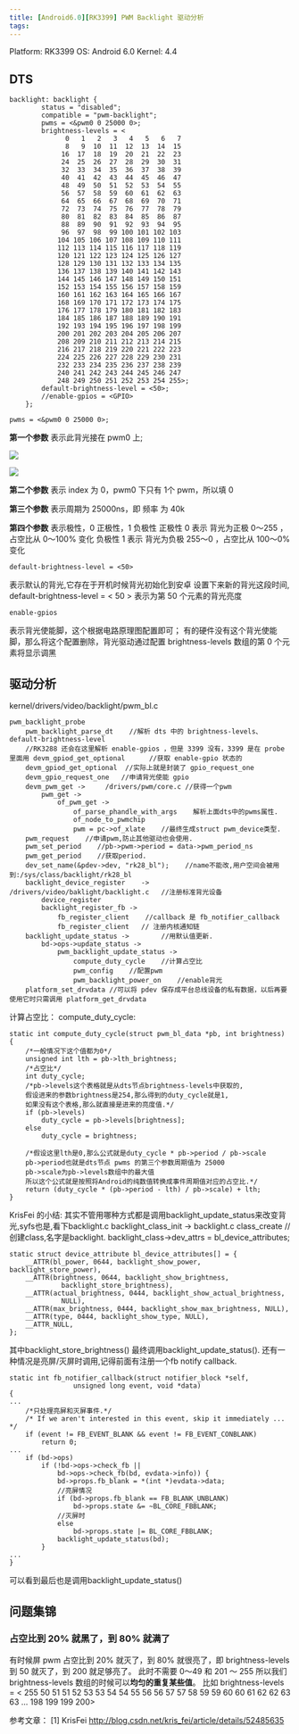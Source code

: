 ```yaml
---
title: [Android6.0][RK3399] PWM Backlight 驱动分析
tags: 
---
```

Platform: RK3399 
OS: Android 6.0 
Kernel: 4.4

## DTS
```dts
backlight: backlight {
		status = "disabled";
		compatible = "pwm-backlight";
		pwms = <&pwm0 0 25000 0>;
		brightness-levels = <
			  0   1   2   3   4   5   6   7
			  8   9  10  11  12  13  14  15
			 16  17  18  19  20  21  22  23
			 24  25  26  27  28  29  30  31
			 32  33  34  35  36  37  38  39
			 40  41  42  43  44  45  46  47
			 48  49  50  51  52  53  54  55
			 56  57  58  59  60  61  62  63
			 64  65  66  67  68  69  70  71
			 72  73  74  75  76  77  78  79
			 80  81  82  83  84  85  86  87
			 88  89  90  91  92  93  94  95
			 96  97  98  99 100 101 102 103
			104 105 106 107 108 109 110 111
			112 113 114 115 116 117 118 119
			120 121 122 123 124 125 126 127
			128 129 130 131 132 133 134 135
			136 137 138 139 140 141 142 143
			144 145 146 147 148 149 150 151
			152 153 154 155 156 157 158 159
			160 161 162 163 164 165 166 167
			168 169 170 171 172 173 174 175
			176 177 178 179 180 181 182 183
			184 185 186 187 188 189 190 191
			192 193 194 195 196 197 198 199
			200 201 202 203 204 205 206 207
			208 209 210 211 212 213 214 215
			216 217 218 219 220 221 222 223
			224 225 226 227 228 229 230 231
			232 233 234 235 236 237 238 239
			240 241 242 243 244 245 246 247
			248 249 250 251 252 253 254 255>;
		default-brightness-level = <50>;
		//enable-gpios = <GPIO>
	};
```
```
pwms = <&pwm0 0 25000 0>;
```
**第一个参数** 表示此背光接在 pwm0 上;

![](http://ww3.sinaimg.cn/large/ba061518gw1f9u1my0q8dj20hz00o74j.jpg)

![](http://ww1.sinaimg.cn/large/ba061518gw1f9u1nioy43j20m70bgwha.jpg)

**第二个参数** 表示 index 为 0，pwm0 下只有 1个 pwm，所以填 0

**第三个参数** 表示周期为 25000ns，即 频率 为 40k

**第四个参数** 表示极性，0 正极性，1 负极性
正极性 0 表示 背光为正极 0～255 ，占空比从 0～100% 变化
负极性 1 表示 背光为负极 255～0 ，占空比从 100～0% 变化
```
default-brightness-level = <50>
```
表示默认的背光,它存在于开机时候背光初始化到安卓
设置下来新的背光这段时间, default-brightness-level = < 50 > 表示为第 50 个元素的背光亮度

```
enable-gpios 
```
表示背光使能脚，这个根据电路原理图配置即可；
有的硬件没有这个背光使能脚，那么将这个配置删除，背光驱动通过配置 brightness-levels 数组的第 0 个元素将显示调黑


## 驱动分析
kernel/drivers/video/backlight/pwm_bl.c 
```
pwm_backlight_probe 
    pwm_backlight_parse_dt 	  //解析 dts 中的 brightness-levels、default-brightness-level
    //RK3288 还会在这里解析 enable-gpios ，但是 3399 没有，3399 是在 probe 里面用 devm_gpiod_get_optional      //获取 enable-gpio 状态的
    devm_gpiod_get_optional  //实际上就是封装了 gpio_request_one
    devm_gpio_request_one 	//申请背光使能 gpio
    devm_pwm_get ->     /drivers/pwm/core.c //获得一个pwm
        pwm_get ->
            of_pwm_get ->
                of_parse_phandle_with_args    解析上面dts中的pwms属性.
                of_node_to_pwmchip
                pwm = pc->of_xlate    //最终生成struct pwm_device类型.    
    pwm_request    //申请pwm,防止其他驱动也会使用.
	pwm_set_period    //pb->pwm->period = data->pwm_period_ns
    pwm_get_period    //获取period.
    dev_set_name(&pdev->dev, "rk28_bl");    //name不能改,用户空间会被用到:/sys/class/backlight/rk28_bl
    backlight_device_register    -> /drivers/video/baklight/backlight.c   //注册标准背光设备
        device_register
        backlight_register_fb ->
            fb_register_client    //callback 是 fb_notifier_callback 
			fb_register_client   // 注册内核通知链
    backlight_update_status ->        //用默认值更新.
        bd->ops->update_status ->
            pwm_backlight_update_status ->
                compute_duty_cycle    //计算占空比
                pwm_config    //配置pwm 
                pwm_backlight_power_on    //enable背光
    platform_set_drvdata //可以将 pdev 保存成平台总线设备的私有数据，以后再要使用它时只需调用 platform_get_drvdata
```
计算占空比：
compute_duty_cycle:
```
static int compute_duty_cycle(struct pwm_bl_data *pb, int brightness)
{
    /*一般情况下这个值都为0*/
    unsigned int lth = pb->lth_brightness;
	/*占空比*/
    int duty_cycle;
    /*pb->levels这个表格就是从dts节点brightness-levels中获取的,
    假设进来的参数brightness是254,那么得到的duty_cycle就是1,
    如果没有这个表格,那么就直接是进来的亮度值.*/
    if (pb->levels)
        duty_cycle = pb->levels[brightness];
    else
        duty_cycle = brightness;
		
    /*假设这里lth是0,那么公式就是duty_cycle * pb->period / pb->scale
	pb->period也就是dts节点 pwms 的第三个参数周期值为 25000
    pb->scale为pb->levels数组中的最大值
	所以这个公式就是按照将Android的纯数值转换成事件周期值对应的占空比.*/
    return (duty_cycle * (pb->period - lth) / pb->scale) + lth;
}
```
KrisFei 的小结:
其实不管用哪种方式都是调用backlight_update_status来改变背光,syfs也是,看下backlight.c
backlight_class_init ->    backlight.c
    class_create    //创建class,名字是backlight.
    backlight_class->dev_attrs = bl_device_attributes;
```
static struct device_attribute bl_device_attributes[] = {  
    __ATTR(bl_power, 0644, backlight_show_power, backlight_store_power),  
    __ATTR(brightness, 0644, backlight_show_brightness,  
             backlight_store_brightness),  
    __ATTR(actual_brightness, 0444, backlight_show_actual_brightness,  
             NULL),  
    __ATTR(max_brightness, 0444, backlight_show_max_brightness, NULL),  
    __ATTR(type, 0444, backlight_show_type, NULL),  
    __ATTR_NULL,  
};  
```
其中backlight_store_brightness() 最终调用backlight_update_status().
还有一种情况是亮屏/灭屏时调用,记得前面有注册一个fb notify callback.
```
static int fb_notifier_callback(struct notifier_block *self,  
                unsigned long event, void *data)  
{  
...  
    /*只处理亮屏和灭屏事件.*/  
    /* If we aren't interested in this event, skip it immediately ... */  
    if (event != FB_EVENT_BLANK && event != FB_EVENT_CONBLANK)  
        return 0;  
...  
    if (bd->ops)  
        if (!bd->ops->check_fb ||  
            bd->ops->check_fb(bd, evdata->info)) {  
            bd->props.fb_blank = *(int *)evdata->data;  
            //亮屏情况  
            if (bd->props.fb_blank == FB_BLANK_UNBLANK)  
                bd->props.state &= ~BL_CORE_FBBLANK;  
            //灭屏时  
            else  
                bd->props.state |= BL_CORE_FBBLANK;  
            backlight_update_status(bd);  
        }  
...  
}
```
可以看到最后也是调用backlight_update_status()


## 问题集锦
### 占空比到 20% 就黑了，到 80% 就满了
有时候屏 pwm 占空比到 20% 就灭了，到 80% 就很亮了，即 brightness-levels 到 50 就灭了，到 200 就足够亮了。
此时不需要 0～49 和 201 ～ 255
所以我们 brightness-levels 数组的时候可以**均匀的重复某些值**。
比如
brightness-levels = <
			255 50  51  51  52  53  53  54 
			 54  55  56  56  57  57  58  59
			 59  60  60  61  62  62  63  63
			 ... 198  199 199  200>


参考文章：
[1] KrisFei http://blog.csdn.net/kris_fei/article/details/52485635
